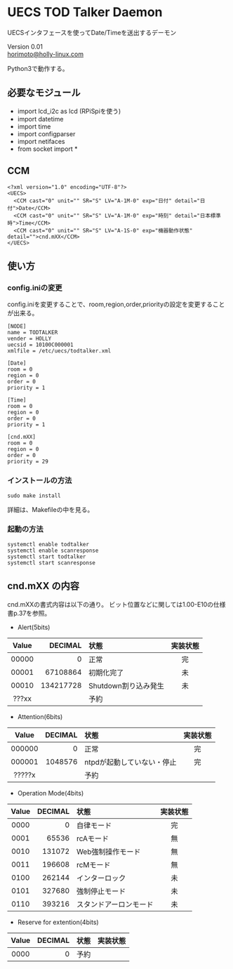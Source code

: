 # UECS TOD Talker Daemon

UECSインタフェースを使ってDate/Timeを送出するデーモン


Version 0.01  
horimoto@holly-linux.com

Python3で動作する。

## 必要なモジュール

 * import lcd_i2c as lcd   (RPiSpiを使う)
 * import datetime
 * import time
 * import configparser
 * import netifaces
 * from socket import *

## CCM

    <?xml version="1.0" encoding="UTF-8"?>
    <UECS>
      <CCM cast="0" unit="" SR="S" LV="A-1M-0" exp="日付" detail="日付">Date</CCM>
      <CCM cast="0" unit="" SR="S" LV="A-1M-0" exp="時刻" detail="日本標準時">Time</CCM>
      <CCM cast="0" unit="" SR="S" LV="A-1S-0" exp="機器動作状態" detail="">cnd.mXX</CCM>
    </UECS>


## 使い方

### config.iniの変更

config.iniを変更することで、room,region,order,priorityの設定を変更することが出来る。

    [NODE]
    name = TODTALKER
    vender = HOLLY
    uecsid = 10100C000001
    xmlfile = /etc/uecs/todtalker.xml
    
    [Date]
    room = 0
    region = 0
    order = 0
    priority = 1
    
    [Time]
    room = 0
    region = 0
    order = 0
    priority = 1
    
    [cnd.mXX]
    room = 0
    region = 0
    order = 0
    priority = 29

### インストールの方法

    sudo make install

 詳細は、Makefileの中を見る。


### 起動の方法

    systemctl enable todtalker
    systemctl enable scanresponse
    systemctl start todtalker
    systemctl start scanresponse
    
## cnd.mXX の内容

cnd.mXXの書式内容は以下の通り。
ビット位置などに関しては1.00-E10の仕様書p.37を参照。

* Alert(5bits)

| Value | DECIMAL   | 状態                          | 実装状態 |
|:-----:|----------:|:------------------------------|:--------:|
| 00000 |         0 | 正常                          |    完    |
| 00001 |  67108864 | 初期化完了                    |    未    |
| 00010 | 134217728 | Shutdown割り込み発生          |    未    |
| ???xx |           | 予約                          |          |

* Attention(6bits)

| Value  | DECIMAL   | 状態                          | 実装状態 |
|:------:|----------:|:------------------------------|:--------:|
| 000000 |         0 | 正常                          |    完    |
| 000001 |   1048576 | ntpdが起動していない・停止    |    完    |
| ?????x |           | 予約                          |          |

* Operation Mode(4bits)

| Value  | DECIMAL   | 状態                          | 実装状態 |
|:------:|----------:|:------------------------------|:--------:|
|  0000  |         0 | 自律モード                    |    完    |
|  0001  |     65536 | rcAモード                     |    無    |
|  0010  |    131072 | Web強制操作モード             |    無    |
|  0011  |    196608 | rcMモード                     |    無    |
|  0100  |    262144 | インターロック                |    未    |
|  0101  |    327680 | 強制停止モード                |    未    |
|  0110  |    393216 | スタンドアーロンモード        |    未    |

* Reserve for extention(4bits)

| Value  | DECIMAL   | 状態                          | 実装状態 |
|:------:|----------:|:------------------------------|:--------:|
|  0000  |         0 | 予約                          |          |

